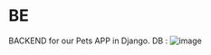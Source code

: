 # BE

BACKEND for our Pets APP in Django. 
DB :
![image](https://user-images.githubusercontent.com/49123897/113039673-38447880-9198-11eb-983e-79895cb08511.png)



